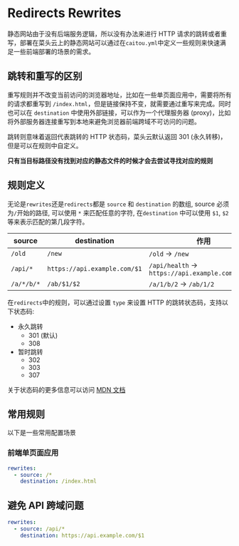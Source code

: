 # Redirects Rewrites

静态网站由于没有后端服务逻辑，所以没有办法来进行 HTTP 请求的跳转或者重写，部署在菜头云上的静态网站可以通过在`caitou.yml`中定义一些规则来快速满足一些前端部署的场景的需求。

## 跳转和重写的区别

重写规则并不改变当前访问的浏览器地址，比如在一些单页面应用中，需要将所有的请求都重写到 `/index.html`，但是链接保持不变，就需要通过重写来完成。同时也可以在 `destination` 中使用外部链接，可以作为一个代理服务器 (proxy)，比如将外部服务器连接重写到本地来避免浏览器前端跨域不可访问的问题。

跳转则意味着返回代表跳转的 HTTP 状态码，菜头云默认返回 301 (永久转移)，但是可以在规则中自定义。

**只有当目标路径没有找到对应的静态文件的时候才会去尝试寻找对应的规则**

## 规则定义

无论是`rewrites`还是`redirects`都是 `source` 和 `destination` 的数组, source 必须为`/`开始的路径, 可以使用 `*` 来匹配任意的字符, 在`destination` 中可以使用 `$1`, `$2` 等来表示匹配的第几段字符。

| source     | destination                  | 作用                                             |
| ---------- | ---------------------------- | ------------------------------------------------ |
| `/old`     | `/new`                       | `/old` → `/new`                                  |
| `/api/*`   | `https://api.example.com/$1` | `/api/health` → `https://api.example.com/health` |
| `/a/*/b/*` | `/ab/$1/$2`                  | `/a/1/b/2` → `/ab/1/2`                           |

在`redirects`中的规则，可以通过设置 `type` 来设置 HTTP 的跳转状态码，支持以下状态码:

- 永久跳转
  - 301 (默认)
  - 308
- 暂时跳转
  - 302
  - 303
  - 307

关于状态码的更多信息可以访问 [MDN 文档](https://developer.mozilla.org/en-US/docs/Web/HTTP/Redirections)

## 常用规则

以下是一些常用配置场景

### 前端单页面应用

```yaml
rewrites:
  - source: /*
    destination: /index.html
```

## 避免 API 跨域问题

```yaml
rewrites:
  - source: /api/*
    destination: https://api.example.com/$1
```
